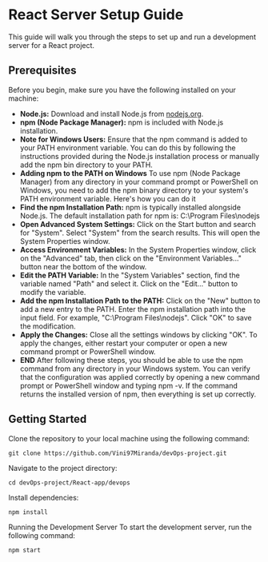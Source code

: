 

# React Server Setup Guide

This guide will walk you through the steps to set up and run a development server for a React project.

## Prerequisites

Before you begin, make sure you have the following installed on your machine:

- **Node.js:** Download and install Node.js from [nodejs.org](https://nodejs.org).
- **npm (Node Package Manager):** npm is included with Node.js installation.
- **Note for Windows Users:** 
    Ensure that the npm command is added to your PATH environment variable. You can do this by following the instructions provided during the Node.js installation process or manually add the npm bin directory to your PATH.
- **Adding npm to the PATH on Windows**
To use npm (Node Package Manager) from any directory in your command prompt or PowerShell on Windows, you need to add the npm binary directory to your system's PATH environment variable. Here's how you can do it
- **Find the npm Installation Path:**
npm is typically installed alongside Node.js. The default installation path for npm is: C:\Program Files\nodejs 
- **Open Advanced System Settings:**
Click on the Start button and search for "System".
Select "System" from the search results. This will open the System Properties window.
- **Access Environment Variables:**
In the System Properties window, click on the "Advanced" tab, then click on the "Environment Variables..." button near the bottom of the window.
- **Edit the PATH Variable:**
In the "System Variables" section, find the variable named "Path" and select it.
Click on the "Edit..." button to modify the variable.
- **Add the npm Installation Path to the PATH:**
Click on the "New" button to add a new entry to the PATH.
Enter the npm installation path into the input field. For example, "C:\Program Files\nodejs".
Click "OK" to save the modification.
- **Apply the Changes:**
Close all the settings windows by clicking "OK".
To apply the changes, either restart your computer or open a new command prompt or PowerShell window.
- **END**
After following these steps, you should be able to use the npm command from any directory in your Windows system. You can verify that the configuration was applied correctly by opening a new command prompt or PowerShell window and typing npm -v. If the command returns the installed version of npm, then everything is set up correctly.
 

## Getting Started

Clone the repository to your local machine using the following command:

```
git clone https://github.com/Vini97Miranda/devOps-project.git
```

Navigate to the project directory:

```
cd devOps-project/React-app/devops
```

Install dependencies:
```
npm install
```
Running the Development Server
To start the development server, run the following command:
```
npm start
```
